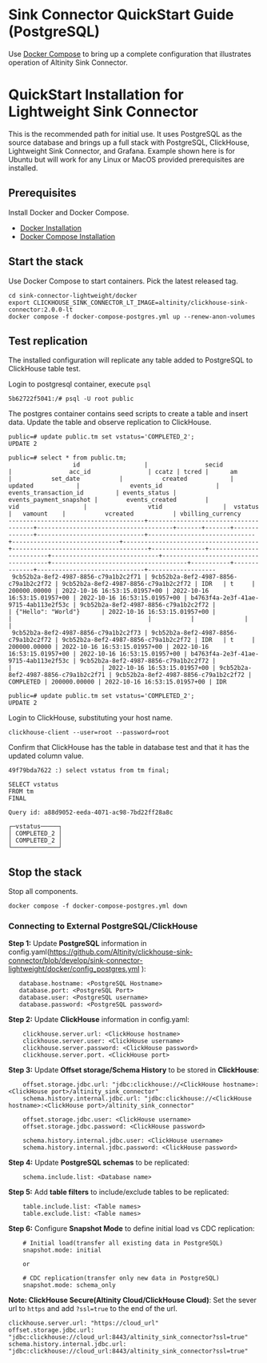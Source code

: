 # Sink Connector QuickStart Guide (PostgreSQL)

Use [Docker Compose](https://docs.docker.com/compose/) to bring 
up a complete configuration that illustrates operation of 
Altinity Sink Connector.

# QuickStart Installation for Lightweight Sink Connector

This is the recommended path for initial use. It uses PostgreSQL as the
source database and brings up a full stack with PostgreSQL, ClickHouse, 
Lightweight Sink Connector, and Grafana. Example shown here is for
Ubuntu but will work for any Linux or MacOS provided prerequisites
are installed. 

## Prerequisites

Install Docker and Docker Compose.

* [Docker Installation](https://docs.docker.com/engine/install/) 
* [Docker Compose Installation](https://docs.docker.com/compose/) 


## Start the stack 

Use Docker Compose to start containers. Pick the latest released tag.
```
cd sink-connector-lightweight/docker
export CLICKHOUSE_SINK_CONNECTOR_LT_IMAGE=altinity/clickhouse-sink-connector:2.0.0-lt
docker compose -f docker-compose-postgres.yml up --renew-anon-volumes
```

## Test replication 

The installed configuration will replicate any table added to PostgreSQL
to ClickHouse table test.

Login to postgresql container, execute `psql`
```
5b62722f5041:/# psql -U root public
```

The postgres container contains seed scripts to create a table and insert data. 
Update the table and observe replication to ClickHouse.
```
public=# update public.tm set vstatus='COMPLETED_2';
UPDATE 2

public=# select * from public.tm;
                  id                  |                secid                 |                acc_id                | ccatz | tcred |      am      |           set_date           |           created            |           updated            |              events_id               |        events_transaction_id         | events_status | events_payment_snapshot |        events_created        |                 vid                  |                 vtid                 |  vstatus  |   vamount    |           vcreated           | vbilling_currency 
--------------------------------------+--------------------------------------+--------------------------------------+-------+-------+--------------+------------------------------+------------------------------+------------------------------+--------------------------------------+--------------------------------------+---------------+-------------------------+------------------------------+--------------------------------------+--------------------------------------+-----------+--------------+------------------------------+-------------------
 9cb52b2a-8ef2-4987-8856-c79a1b2c2f71 | 9cb52b2a-8ef2-4987-8856-c79a1b2c2f72 | 9cb52b2a-8ef2-4987-8856-c79a1b2c2f72 | IDR   | t     | 200000.00000 | 2022-10-16 16:53:15.01957+00 | 2022-10-16 16:53:15.01957+00 | 2022-10-16 16:53:15.01957+00 | b4763f4a-2e3f-41ae-9715-4ab113e2f53c | 9cb52b2a-8ef2-4987-8856-c79a1b2c2f72 |               | {"Hello": "World"}      | 2022-10-16 16:53:15.01957+00 |                                      |                                      |           |              |                              | 
 9cb52b2a-8ef2-4987-8856-c79a1b2c2f73 | 9cb52b2a-8ef2-4987-8856-c79a1b2c2f72 | 9cb52b2a-8ef2-4987-8856-c79a1b2c2f72 | IDR   | t     | 200000.00000 | 2022-10-16 16:53:15.01957+00 | 2022-10-16 16:53:15.01957+00 | 2022-10-16 16:53:15.01957+00 | b4763f4a-2e3f-41ae-9715-4ab113e2f53c | 9cb52b2a-8ef2-4987-8856-c79a1b2c2f72 |               |                         | 2022-10-16 16:53:15.01957+00 | 9cb52b2a-8ef2-4987-8856-c79a1b2c2f71 | 9cb52b2a-8ef2-4987-8856-c79a1b2c2f72 | COMPLETED | 200000.00000 | 2022-10-16 16:53:15.01957+00 | IDR

public=# update public.tm set vstatus='COMPLETED_2';
UPDATE 2

```

Login to ClickHouse, substituting your host name. 
```
clickhouse-client --user=root --password=root
```

Confirm that ClickHouse has the table in database test and that it 
has the updated column value.
```
49f79bda7622 :) select vstatus from tm final;

SELECT vstatus
FROM tm
FINAL

Query id: a88d9052-eeda-4071-ac98-7bd22ff28a8c

┌─vstatus─────┐
│ COMPLETED_2 │
│ COMPLETED_2 │
└─────────────┘

```

## Stop the stack

Stop all components. 
```
docker compose -f docker-compose-postgres.yml down
```

### Connecting to External PostgreSQL/ClickHouse

**Step 1:** Update **PostgreSQL** information in config.yaml(https://github.com/Altinity/clickhouse-sink-connector/blob/develop/sink-connector-lightweight/docker/config_postgres.yml
):
```
   database.hostname: <PostgreSQL Hostname>
   database.port: <PostgreSQL Port>
   database.user: <PostgreSQL username>
   database.password: <PostgreSQL password>
```
**Step 2:** Update **ClickHouse** information in config.yaml: 
```
    clickhouse.server.url: <ClickHouse hostname>
    clickhouse.server.user: <ClickHouse username>
    clickhouse.server.password: <ClickHouse password>
    clickhouse.server.port. <ClickHouse port>
```
**Step 3:** Update **Offset storage/Schema History** to be stored in **ClickHouse**:
```
    offset.storage.jdbc.url: "jdbc:clickhouse://<ClickHouse hostname>:<ClickHouse port>/altinity_sink_connector"
    schema.history.internal.jdbc.url: "jdbc:clickhouse://<ClickHouse hostname>:<ClickHouse port>/altinity_sink_connector"
    
    offset.storage.jdbc.user: <ClickHouse username>
    offset.storage.jdbc.password: <ClickHouse password>
    
    schema.history.internal.jdbc.user: <ClickHouse username>
    schema.history.internal.jdbc.password: <ClickHouse password>
```
**Step 4:** Update **PostgreSQL schemas** to be replicated:
```
    schema.include.list: <Database name>
```

**Step 5:** Add **table filters** to include/exclude tables to be replicated:
```
    table.include.list: <Table names>
    table.exclude.list: <Table names>
```
**Step 6:** Configure **Snapshot Mode** to define initial load vs CDC replication:
```
    # Initial load(transfer all existing data in PostgreSQL)
    snapshot.mode: initial
    
    or
    
    # CDC replication(transfer only new data in PostgreSQL)
    snapshot.mode: schema_only
```
**Note: ClickHouse Secure(Altinity Cloud/ClickHouse Cloud)**:
Set the sever url to `https` and add `?ssl=true` to the end of the url.
```
clickhouse.server.url: "https://cloud_url"
offset.storage.jdbc.url: "jdbc:clickhouse://cloud_url:8443/altinity_sink_connector?ssl=true"
schema.history.internal.jdbc.url: "jdbc:clickhouse://cloud_url:8443/altinity_sink_connector?ssl=true"
```
